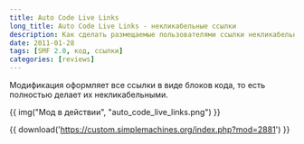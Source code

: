 ```yaml
---
title: Auto Code Live Links
long_title: Auto Code Live Links - некликабельные ссылки
description: Как сделать размещаемые пользователями ссылки некликабельными? Форум SMF.
date: 2011-01-28
tags: [SMF 2.0, код, ссылки]
categories: [reviews]
---
```


Модификация оформляет все ссылки в виде блоков кода, то есть полностью делает их некликабельными.

<!-- more -->

{{ img("Мод в действии", "auto_code_live_links.png") }}

{{ download('https://custom.simplemachines.org/index.php?mod=2881') }}
